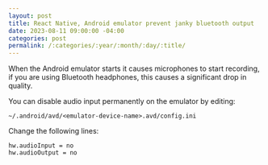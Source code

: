 ```yaml
---
layout: post
title: React Native, Android emulator prevent janky bluetooth output
date: 2023-08-11 09:00:00 -04:00
categories: post
permalink: /:categories/:year/:month/:day/:title/
---
```


When the Android emulator starts it causes microphones to start recording, if you are using Bluetooth headphones, this causes a significant drop in quality.

You can disable audio input permanently on the emulator by editing:

`~/.android/avd/<emulator-device-name>.avd/config.ini`

Change the following lines:

```
hw.audioInput = no
hw.audioOutput = no
```
